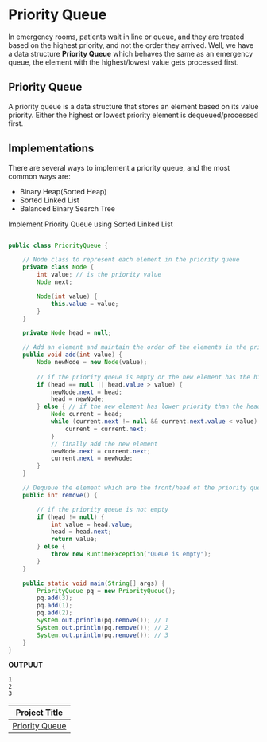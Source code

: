 # Priority Queue 
In emergency rooms, patients wait in line or queue, and they are treated based on the highest priority, and not the order they arrived. Well, we have a data structure **Priority Queue** which behaves the same as an emergency queue, the element with the highest/lowest value gets processed first.  

## Priority Queue 
A priority queue is a data structure that stores an element based on its value priority. Either the highest or lowest priority element is dequeued/processed first.


## Implementations
There are several ways to implement a priority queue, and the most common ways are:
- Binary Heap(Sorted Heap)
- Sorted Linked List
- Balanced Binary Search Tree

Implement Priority Queue using Sorted Linked List


```java

public class PriorityQueue {

    // Node class to represent each element in the priority queue 
    private class Node {
        int value; // is the priority value
        Node next; 

        Node(int value) {
            this.value = value;
        }
    }

    private Node head = null;

    // Add an element and maintain the order of the elements in the priority queue
    public void add(int value) {
        Node newNode = new Node(value);
        
        // if the priority queue is empty or the new element has the highest priority
        if (head == null || head.value > value) {
            newNode.next = head;
            head = newNode;
        } else { // if the new element has lower priority than the head
            Node current = head;
            while (current.next != null && current.next.value < value) {
                current = current.next;
            }
            // finally add the new element
            newNode.next = current.next;
            current.next = newNode;
        }
    }

    // Dequeue the element which are the front/head of the priority queue
    public int remove() {

        // if the priority queue is not empty
        if (head != null) {
            int value = head.value;
            head = head.next;
            return value;
        } else {
            throw new RuntimeException("Queue is empty");
        }
    }

    public static void main(String[] args) {
        PriorityQueue pq = new PriorityQueue();
        pq.add(3);
        pq.add(1);
        pq.add(2);
        System.out.println(pq.remove()); // 1
        System.out.println(pq.remove()); // 2
        System.out.println(pq.remove()); // 3
    }
}
```

**OUTPUUT**
```
1
2
3
```

Project Title | 
|:-----------:|
|[Priority Queue](https://github.com/SAFCSP-Team/priority-queue) |

